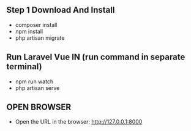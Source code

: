 

## Step 1 Download And Install 

- composer install
- npm install
- php artisan migrate

 
## Run Laravel Vue IN (run command in separate terminal)

- npm run watch
- php artisan serve

## OPEN BROWSER

- Open the URL in the browser: http://127.0.0.1:8000




